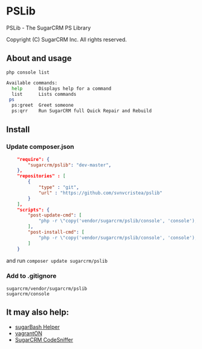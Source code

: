 PSLib
=====

PSLib - The SugarCRM PS Library

Copyright (C) SugarCRM Inc. All rights reserved.

## About and usage

`php console list`
```bash
Available commands:
  help      Displays help for a command
  list      Lists commands
 ps
  ps:greet  Greet someone
  ps:qrr    Run SugarCRM full Quick Repair and Rebuild
```

## Install

### Update composer.json

```json
    "require": {
        "sugarcrm/pslib": "dev-master",
    },
    "repositories" : [
        {
            "type" : "git",
            "url" : "https://github.com/svnvcristea/pslib"
        }
    ],
    "scripts": {
        "post-update-cmd": [
            "php -r \"copy('vendor/sugarcrm/pslib/console', 'console');\""
        ],
        "post-install-cmd": [
            "php -r \"copy('vendor/sugarcrm/pslib/console', 'console');\""
        ]
    }
```

and run `composer update sugarcrm/pslib`

### Add to .gitignore

```
sugarcrm/vendor/sugarcrm/pslib
sugarcrm/console
```

## It may also help:

* [sugarBash Helper](https://github.com/svnvcristea/sugarBash)
* [vagrantON](https://github.com/svnvcristea/vagrantON)
* [SugarCRM CodeSniffer](https://github.com/svnvcristea/SugarCRMCodeSniffer)
